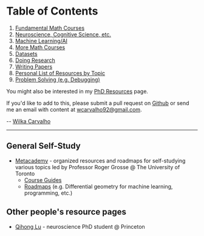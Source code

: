 # Table of Contents

  1. [Fundamental Math Courses](/ML-Brain-Resources/fundamental_math)
  2. [Neuroscience, Cognitive Science, etc.](/ML-Brain-Resources/brain)
  3. [Machine Learning/AI](/ML-Brain-Resources/advanced_ml)
  5. [More Math Courses](/ML-Brain-Resources/advanced_math)
  7. [Datasets](/ML-Brain-Resources/datasets)
  7. [Doing Research](/ML-Brain-Resources/research)
  8. [Writing Papers](/ML-Brain-Resources/writing-papers)
  9. [Personal List of Resources by Topic](/ML-Brain-Resources/personal)
  10. [Problem Solving (e.g. Debugging)](/ML-Brain-Resources/problem-solving)

You might also be interested in my [PhD Resources](https://wcarvalho.github.io/Phd-Resources/) page. 


If you'd like to add to this, please submit a pull request on [Github](https://github.com/wcarvalho/ML-Brain-Resources) or send me an email with content at wcarvalho92@gmail.com.


-- [Wilka Carvalho](https://wcarvalho.github.io/)

* * *

## General Self-Study
  
  * [Metacademy](https://metacademy.org/) - organized resources and roadmaps for self-studying various topics led by Professor Roger Grosse @ The University of Toronto
    * [Course Guides](https://metacademy.org/course_guides/)
    * [Roadmaps](https://metacademy.org/roadmaps/) (e.g. Differential geometry for machine learning, programming, etc.)

## Other people's resource pages

  * [Qihong Lu](https://qihongl.github.io/resources.html) - neuroscience PhD student @ Princeton